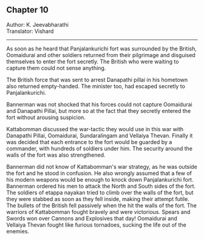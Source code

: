 ## Chapter 10
Author: K. Jeevabharathi  
Translator: Vishard

---

As soon as he heard that Panjalankurichi fort was surrounded by the British, Oomaidurai and other soldiers returned from their pilgrimage and disguised themselves to enter the fort secretly. The British who were waiting to capture them could not sense anything.

The British force that was sent to arrest Danapathi pillai in his hometown also returned empty-handed. The minister too, had escaped secretly to Panjalankurichi. 

Bannerman was not shocked that his forces could not capture Oomaidurai and Danapathi Pillai, but more so at the fact that they secretly entered the fort without arousing suspicion.

Kattabomman discussed the war-tactic they would use in this war with Danapathi Pillai, Oomaidurai, Sundaralingam and Vellaiya Thevan. Finally it was decided that each entrance to the fort would be guarded by a commander, with hundreds of soldiers under him. The security around the walls of the fort was also strengthened. 

Bannerman did not know of Kattabomman's war strategy, as he was outside the fort and he stood in confusion. He also wrongly assumed that a few of his modern weapons would be enough to knock down Panjalankurichi fort. Bannerman ordered his men to attack the North and South sides of the fort. The soldiers of etappa nayakan tried to climb over the walls of the fort, but they were stabbed as soon as they fell inside, making their attempt futile. The bullets of the British fell passively when the hit the walls of the fort. The warriors of Kattabomman fought bravely and were victorious. Spears and Swords won over Cannons and Explosives that day! Oomaidurai and Vellaiya Thevan fought like furious tornadoes, sucking the life out of the enemies. 
